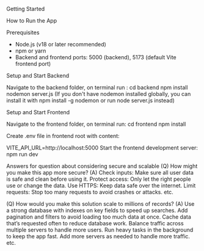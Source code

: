 Getting Started

How to Run the App

Prerequisites
- Node.js (v18 or later recommended)
- npm or yarn
- Backend and frontend ports: 5000 (backend), 5173 (default Vite frontend port)

Setup and Start Backend

   Navigate to the backend folder, on terminal run :
   cd backend
   npm install
   nodemon server.js
   (If you don't have nodemon installed globally, you can install it with npm install -g nodemon or run node server.js instead)

Setup and Start Frontend

Navigate to the frontend folder, on terminal run:
cd frontend
npm install

Create .env file in frontend root with content:

VITE_API_URL=http://localhost:5000
Start the frontend development server:
npm run dev


Answers for question about considering secure and scalable 
(Q) How might you make this app more secure?
(A) Check inputs: Make sure all user data is safe and clean before using it.
    Protect access: Only let the right people use or change the data.
    Use HTTPS: Keep data safe over the internet.
    Limit requests: Stop too many requests to avoid crashes or attacks.
    etc.

(Q) How would you make this solution scale to millions of records?
(A) Use a strong database with indexes on key fields to speed up searches.
    Add pagination and filters to avoid loading too much data at once.
    Cache data that’s requested often to reduce database work.
    Balance traffic across multiple servers to handle more users.
    Run heavy tasks in the background to keep the app fast.
    Add more servers as needed to handle more traffic.
    etc.